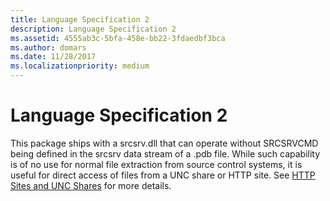 ```yaml
---
title: Language Specification 2
description: Language Specification 2
ms.assetid: 4555ab3c-5bfa-458e-bb22-3fdaedbf3bca
ms.author: domars
ms.date: 11/28/2017
ms.localizationpriority: medium
---
```


# Language Specification 2


This package ships with a srcsrv.dll that can operate without SRCSRVCMD being defined in the srcsrv data stream of a .pdb file. While such capability is of no use for normal file extraction from source control systems, it is useful for direct access of files from a UNC share or HTTP site. See [HTTP Sites and UNC Shares](http-sites-and-unc-shares.md) for more details.

 

 





